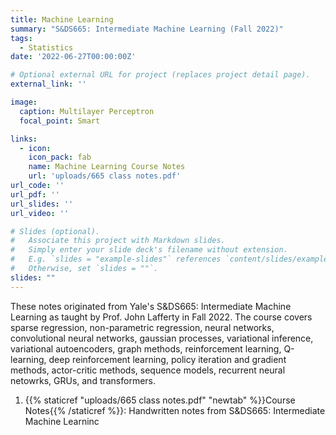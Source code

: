 ```yaml
---
title: Machine Learning
summary: "S&DS665: Intermediate Machine Learning (Fall 2022)"
tags:
  - Statistics
date: '2022-06-27T00:00:00Z'

# Optional external URL for project (replaces project detail page).
external_link: ''

image:
  caption: Multilayer Perceptron
  focal_point: Smart

links:
  - icon: 
    icon_pack: fab
    name: Machine Learning Course Notes
    url: 'uploads/665 class notes.pdf'
url_code: ''
url_pdf: ''
url_slides: ''
url_video: ''

# Slides (optional).
#   Associate this project with Markdown slides.
#   Simply enter your slide deck's filename without extension.
#   E.g. `slides = "example-slides"` references `content/slides/example-slides.md`.
#   Otherwise, set `slides = ""`.
slides: ""
---
```


These notes originated from Yale's S&DS665: Intermediate Machine Learning as taught by Prof. John Lafferty in Fall 2022. The course covers sparse regression, non-parametric regression, neural networks, convolutional neural networks, gaussian processes, variational inference, variational autoencoders, graph methods, reinforcement learning, Q-learning, deep reinforcement learning, policy iteration and gradient methods, actor-critic methods, sequence models, recurrent neural netowrks, GRUs, and transformers.

1. {{% staticref "uploads/665 class notes.pdf" "newtab" %}}Course Notes{{% /staticref %}}: Handwritten notes from S&DS665: Intermediate Machine Learninc
